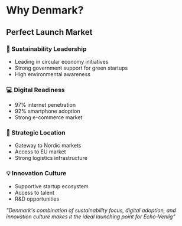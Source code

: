# Why Denmark?

## Perfect Launch Market

### 🌱 Sustainability Leadership
- Leading in circular economy initiatives
- Strong government support for green startups
- High environmental awareness

### 💻 Digital Readiness
- 97% internet penetration
- 92% smartphone adoption
- Strong e-commerce market

### 📍 Strategic Location
- Gateway to Nordic markets
- Access to EU market
- Strong logistics infrastructure

### 💡 Innovation Culture
- Supportive startup ecosystem
- Access to talent
- R&D opportunities

*"Denmark's combination of sustainability focus, digital adoption, and innovation culture makes it the ideal launching point for Echo-Venlig"*
